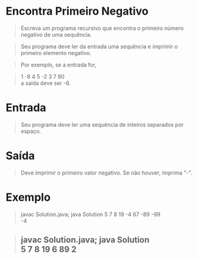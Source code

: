 # Encontra Primeiro Negativo
> Escreva um programa recursivo que encontra o primeiro número negativo de uma sequência.  

> Seu programa deve ler da entrada uma sequência e imprimir o primeiro elemento negativo.

> Por exemplo, se a entrada for,  

> 1 -8 4 5 -2 3 7 90  
> a saída deve ser -8.  

# Entrada
> Seu programa deve ler uma sequência de inteiros separados por espaço.

# Saída
> Deve imprimir o primeiro valor negativo. Se não houver, imprima "-".

# Exemplo
> javac Solution.java; java Solution
5 7 8 19 -4 67 -89 -99  
-4  

> javac Solution.java; java Solution  
> 5 7 8 19 6 89 2  
> -
